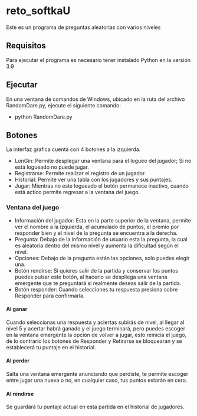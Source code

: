 # reto_softkaU
Este es un programa de preguntas aleatorias con varios niveles 


## Requisitos
Para ejecutar el programa es necesario tener instalado Python en la versión 3.9

## Ejecutar
En una ventana de comandos de Windows, ubicado en la ruta del archivo RandomDare.py, ejecute el siguiente comando:
* python RandomDare.py

## Botones 
La interfaz grafica cuenta con 4 botones a la izquierda.
*	LonGin: Permite desplegar una ventana para el logueo del jugador; Si no está logueado no puede jugar.
*	Registrarse: Permite realizar el registro de un jugador.
*	Historial: Permite ver una tabla con los jugadores y sus puntajes.
*	Jugar: Mientras no este logueado el botón permanece inactivo, cuando está actico permite regresar a la ventana del juego.


### Ventana del juego 
*  Información del jugador: Esta en la parte superior de la ventana, permite ver el nombre a la izquierda, el acumulado de puntos, el premio por responder bien y el nivel de la pregunta se encuentra a la derecha.
* Pregunta: Debajo de la información de usuario esta la pregunta, la cual es aleatoria dentro del mismo nivel y aumenta la dificultad según el nivel.
* Opciones: Debajo de la pregunta están las opciones, solo puedes elegir una.
* Botón rendirse: Si quieres salir de la partida y conservar los puntos puedes pulsar este botón, al hacerlo se despliega una ventana emergente que te preguntará si realmente deseas salir de la partida.
 * Botón responder: Cuando selecciones tu respuesta presiona sobre Responder para confirmarla.

 #### Al ganar 
Cuando seleccionas una respuesta y aciertas subirás de nivel, al llegar al nivel 5 y acertar habrá ganado y el juego terminará, pero puedes escoger en la ventana emergente la opción de volver a jugar, esto reinicia el juego, de lo contrario los botones de Responder y Retirarse se bloquearán y se establecerá tu puntaje en el historial. 
#### Al perder 
Salta una ventana emergente anunciando que perdiste, te permite escoger entre jugar una nueva o no, en cualquier caso, tus puntos estarán en cero.
#### Al rendirse
Se guardará tu puntaje actual en esta partida en el historial de jugadores. 



